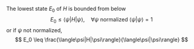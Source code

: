 The lowest state $E_0$ of $H$ is bounded from below
$$
E_0 \leq \langle \psi |H|\psi\rangle,\quad \forall \psi \text{ normalized } \langle\psi|\psi\rangle = 1
$$
or if $\psi$ not normalized,
$$
E_0 \leq \frac{\langle\psi|H|\psi\rangle}{\langle\psi|\psi\rangle}
$$
